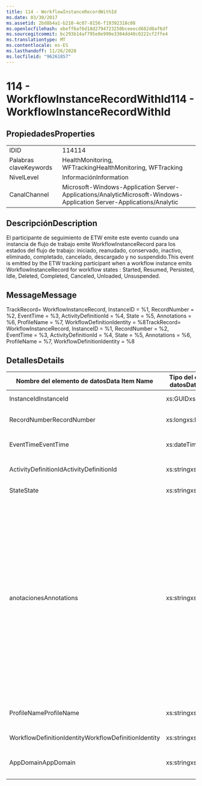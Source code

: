```yaml
---
title: 114 - WorkflowInstanceRecordWithId
ms.date: 03/30/2017
ms.assetid: 2bd8b4a1-b210-4c07-8156-f19392318c08
ms.openlocfilehash: ebeff6af6d18d2794723250bceeecd682d0af6df
ms.sourcegitcommit: bc293b14af795e0e999e3304dd40c0222cf2ffe4
ms.translationtype: MT
ms.contentlocale: es-ES
ms.lasthandoff: 11/26/2020
ms.locfileid: "96261857"
---
```

# <a name="114---workflowinstancerecordwithid"></a><span data-ttu-id="9da7d-102">114 - WorkflowInstanceRecordWithId</span><span class="sxs-lookup"><span data-stu-id="9da7d-102">114 - WorkflowInstanceRecordWithId</span></span>

## <a name="properties"></a><span data-ttu-id="9da7d-103">Propiedades</span><span class="sxs-lookup"><span data-stu-id="9da7d-103">Properties</span></span>  
  
|||  
|-|-|  
|<span data-ttu-id="9da7d-104">ID</span><span class="sxs-lookup"><span data-stu-id="9da7d-104">ID</span></span>|<span data-ttu-id="9da7d-105">114</span><span class="sxs-lookup"><span data-stu-id="9da7d-105">114</span></span>|  
|<span data-ttu-id="9da7d-106">Palabras clave</span><span class="sxs-lookup"><span data-stu-id="9da7d-106">Keywords</span></span>|<span data-ttu-id="9da7d-107">HealthMonitoring, WFTracking</span><span class="sxs-lookup"><span data-stu-id="9da7d-107">HealthMonitoring, WFTracking</span></span>|  
|<span data-ttu-id="9da7d-108">Nivel</span><span class="sxs-lookup"><span data-stu-id="9da7d-108">Level</span></span>|<span data-ttu-id="9da7d-109">Información</span><span class="sxs-lookup"><span data-stu-id="9da7d-109">Information</span></span>|  
|<span data-ttu-id="9da7d-110">Canal</span><span class="sxs-lookup"><span data-stu-id="9da7d-110">Channel</span></span>|<span data-ttu-id="9da7d-111">Microsoft-Windows-Application Server-Applications/Analytic</span><span class="sxs-lookup"><span data-stu-id="9da7d-111">Microsoft-Windows-Application Server-Applications/Analytic</span></span>|  
  
## <a name="description"></a><span data-ttu-id="9da7d-112">Descripción</span><span class="sxs-lookup"><span data-stu-id="9da7d-112">Description</span></span>  

 <span data-ttu-id="9da7d-113">El participante de seguimiento de ETW emite este evento cuando una instancia de flujo de trabajo emite WorkflowInstanceRecord para los estados del flujo de trabajo: iniciado, reanudado, conservado, inactivo, eliminado, completado, cancelado, descargado y no suspendido.</span><span class="sxs-lookup"><span data-stu-id="9da7d-113">This event is emitted by the ETW tracking participant when a workflow instance emits WorkflowInstanceRecord for workflow states : Started, Resumed, Persisted, Idle, Deleted, Completed, Canceled, Unloaded, Unsuspended.</span></span>  
  
## <a name="message"></a><span data-ttu-id="9da7d-114">Message</span><span class="sxs-lookup"><span data-stu-id="9da7d-114">Message</span></span>  

 <span data-ttu-id="9da7d-115">TrackRecord= WorkflowInstanceRecord, InstanceID = %1, RecordNumber = %2, EventTime = %3, ActivityDefinitionId = %4, State = %5, Annotations = %6, ProfileName = %7, WorkflowDefinitionIdentity = %8</span><span class="sxs-lookup"><span data-stu-id="9da7d-115">TrackRecord= WorkflowInstanceRecord, InstanceID = %1, RecordNumber = %2, EventTime = %3, ActivityDefinitionId = %4, State = %5, Annotations = %6, ProfileName = %7, WorkflowDefinitionIdentity = %8</span></span>  
  
## <a name="details"></a><span data-ttu-id="9da7d-116">Detalles</span><span class="sxs-lookup"><span data-stu-id="9da7d-116">Details</span></span>  
  
|<span data-ttu-id="9da7d-117">Nombre del elemento de datos</span><span class="sxs-lookup"><span data-stu-id="9da7d-117">Data Item Name</span></span>|<span data-ttu-id="9da7d-118">Tipo del elemento de datos</span><span class="sxs-lookup"><span data-stu-id="9da7d-118">Data Item Type</span></span>|<span data-ttu-id="9da7d-119">Descripción</span><span class="sxs-lookup"><span data-stu-id="9da7d-119">Description</span></span>|  
|--------------------|--------------------|-----------------|  
|<span data-ttu-id="9da7d-120">InstanceId</span><span class="sxs-lookup"><span data-stu-id="9da7d-120">InstanceId</span></span>|<span data-ttu-id="9da7d-121">xs:GUID</span><span class="sxs-lookup"><span data-stu-id="9da7d-121">xs:GUID</span></span>|<span data-ttu-id="9da7d-122">El id. de instancia del flujo de trabajo.</span><span class="sxs-lookup"><span data-stu-id="9da7d-122">The instance id for the workflow</span></span>|  
|<span data-ttu-id="9da7d-123">RecordNumber</span><span class="sxs-lookup"><span data-stu-id="9da7d-123">RecordNumber</span></span>|<span data-ttu-id="9da7d-124">xs:long</span><span class="sxs-lookup"><span data-stu-id="9da7d-124">xs:long</span></span>|<span data-ttu-id="9da7d-125">El número de secuencia del registro emitido.</span><span class="sxs-lookup"><span data-stu-id="9da7d-125">The sequence number of the emitted record</span></span>|  
|<span data-ttu-id="9da7d-126">EventTime</span><span class="sxs-lookup"><span data-stu-id="9da7d-126">EventTime</span></span>|<span data-ttu-id="9da7d-127">xs:dateTime</span><span class="sxs-lookup"><span data-stu-id="9da7d-127">xs:dateTime</span></span>|<span data-ttu-id="9da7d-128">La hora en UTC cuando se emitió el evento.</span><span class="sxs-lookup"><span data-stu-id="9da7d-128">The time in UTC when the event was emitted</span></span>|  
|<span data-ttu-id="9da7d-129">ActivityDefinitionId</span><span class="sxs-lookup"><span data-stu-id="9da7d-129">ActivityDefinitionId</span></span>|<span data-ttu-id="9da7d-130">xs:string</span><span class="sxs-lookup"><span data-stu-id="9da7d-130">xs:string</span></span>|<span data-ttu-id="9da7d-131">El nombre de la actividad raíz del flujo de trabajo.</span><span class="sxs-lookup"><span data-stu-id="9da7d-131">The name of the root activity in the workflow</span></span>|  
|<span data-ttu-id="9da7d-132">State</span><span class="sxs-lookup"><span data-stu-id="9da7d-132">State</span></span>|<span data-ttu-id="9da7d-133">xs:string</span><span class="sxs-lookup"><span data-stu-id="9da7d-133">xs:string</span></span>|<span data-ttu-id="9da7d-134">El estado actual del flujo de trabajo.</span><span class="sxs-lookup"><span data-stu-id="9da7d-134">The current state of the Workflow.</span></span>|  
|<span data-ttu-id="9da7d-135">anotaciones</span><span class="sxs-lookup"><span data-stu-id="9da7d-135">Annotations</span></span>|<span data-ttu-id="9da7d-136">xs:string</span><span class="sxs-lookup"><span data-stu-id="9da7d-136">xs:string</span></span>|<span data-ttu-id="9da7d-137">Las anotaciones que se agregaron a este evento.</span><span class="sxs-lookup"><span data-stu-id="9da7d-137">The annotations that were added to this event.</span></span> <span data-ttu-id="9da7d-138">Los valores se almacenan en un elemento XML con el formato \<items> \< item name = "annotationName" type="System.String"> annotationValue \</item> \</items> .</span><span class="sxs-lookup"><span data-stu-id="9da7d-138">The values are stored in an xml element in the format \<items>\< item name = "annotationName" type="System.String">annotationValue\</item>\</items>.</span></span> <span data-ttu-id="9da7d-139">Si no se especifica ninguna anotación, la cadena contendrá \<items/> .</span><span class="sxs-lookup"><span data-stu-id="9da7d-139">If no annotations are specified then the string contains \<items/>.</span></span> <span data-ttu-id="9da7d-140">El tamaño del evento ETW está limitado por el tamaño de búfer de ETW o la carga útil máxima para un evento ETW.</span><span class="sxs-lookup"><span data-stu-id="9da7d-140">The ETW event size is limited by the ETW buffer size or the max payload for an ETW event.</span></span> <span data-ttu-id="9da7d-141">Si el tamaño del evento supera los límites de ETW, el evento se trunca quitando las anotaciones y reemplazando el valor de anotación por \<items> ... \</items> .</span><span class="sxs-lookup"><span data-stu-id="9da7d-141">If the size of the event exceeds the ETW limits, then the event is truncated by dropping the annotations and replacing the annotation value with \<items>...\</items>.</span></span>|  
|<span data-ttu-id="9da7d-142">ProfileName</span><span class="sxs-lookup"><span data-stu-id="9da7d-142">ProfileName</span></span>|<span data-ttu-id="9da7d-143">xs:string</span><span class="sxs-lookup"><span data-stu-id="9da7d-143">xs:string</span></span>|<span data-ttu-id="9da7d-144">El nombre o el perfil de seguimiento que dio como resultado que se emitiera este evento.</span><span class="sxs-lookup"><span data-stu-id="9da7d-144">The name or the tracking profile that resulted in this event being emitted</span></span>|  
|<span data-ttu-id="9da7d-145">WorkflowDefinitionIdentity</span><span class="sxs-lookup"><span data-stu-id="9da7d-145">WorkflowDefinitionIdentity</span></span>|<span data-ttu-id="9da7d-146">xs:string</span><span class="sxs-lookup"><span data-stu-id="9da7d-146">xs:string</span></span>|<span data-ttu-id="9da7d-147">Id. de definición de flujo de trabajo.</span><span class="sxs-lookup"><span data-stu-id="9da7d-147">The workflow definition id</span></span>|  
|<span data-ttu-id="9da7d-148">AppDomain</span><span class="sxs-lookup"><span data-stu-id="9da7d-148">AppDomain</span></span>|<span data-ttu-id="9da7d-149">xs:string</span><span class="sxs-lookup"><span data-stu-id="9da7d-149">xs:string</span></span>|<span data-ttu-id="9da7d-150">La cadena devuelta por AppDomain.CurrentDomain.FriendlyName.</span><span class="sxs-lookup"><span data-stu-id="9da7d-150">The string returned by AppDomain.CurrentDomain.FriendlyName.</span></span>|
